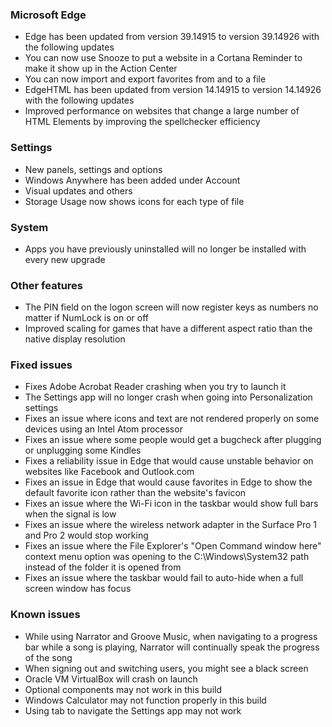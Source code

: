 ### Microsoft Edge
- Edge has been updated from version 39.14915 to version 39.14926 with the following updates
 - You can now use Snooze to put a website in a Cortana Reminder to make it show up in the Action Center
 - You can now import and export favorites from and to a file
- EdgeHTML has been updated from version 14.14915 to version 14.14926 with the following updates
 - Improved performance on websites that change a large number of HTML Elements by improving the spellchecker efficiency

### Settings
- New panels, settings and options
 - Windows Anywhere has been added under Account
- Visual updates and others
 - Storage Usage now shows icons for each type of file

### System
- Apps you have previously uninstalled will no longer be installed with every new upgrade

### Other features
- The PIN field on the logon screen will now register keys as numbers no matter if NumLock is on or off
- Improved scaling for games that have a different aspect ratio than the native display resolution

### Fixed issues
- Fixes Adobe Acrobat Reader crashing when you try to launch it
- The Settings app will no longer crash when going into Personalization settings
- Fixes an issue where icons and text are not rendered properly on some devices using an Intel Atom processor
- Fixes an issue where some people would get a bugcheck after plugging or unplugging some Kindles
- Fixes a reliability issue in Edge that would cause unstable behavior on websites like Facebook and Outlook.com
- Fixes an issue in Edge that would cause favorites in Edge to show the default favorite icon rather than the website's favicon
- Fixes an issue where the Wi-Fi icon in the taskbar would show full bars when the signal is low
- Fixes an issue where the wireless network adapter in the Surface Pro 1 and Pro 2 would stop working
- Fixes an issue where the File Explorer's "Open Command window here" context menu option was opening to the C:\Windows\System32 path instead of the folder it is opened from
- Fixes an issue where the taskbar would fail to auto-hide when a full screen window has focus

### Known issues
- While using Narrator and Groove Music, when navigating to a progress bar while a song is playing, Narrator will continually speak the progress of the song
- When signing out and switching users, you might see a black screen
- Oracle VM VirtualBox will crash on launch
- Optional components may not work in this build
- Windows Calculator may not function properly in this build
- Using tab to navigate the Settings app may not work